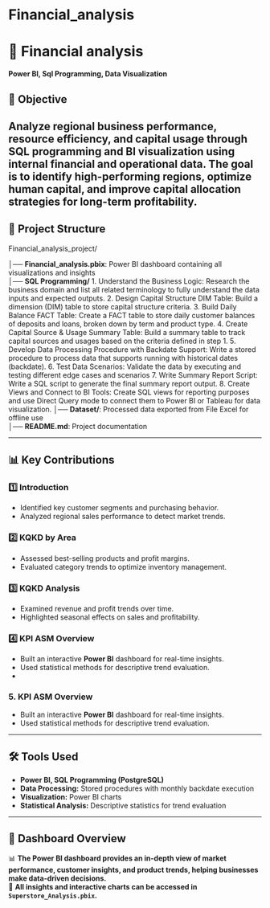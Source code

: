 # Financial_analysis
# 📌 Financial analysis
**Power BI, Sql Programming, Data Visualization**  

## 📌 Objective  
Analyze regional business performance, resource efficiency, and capital usage through SQL programming and BI visualization using internal financial and operational data.
The goal is to identify high-performing regions, optimize human capital, and improve capital allocation strategies for long-term profitability.
---  

## 📁 Project Structure  

Financial_analysis_project/  

│── **Financial_analysis.pbix**: Power BI dashboard containing all visualizations and insights  
│── **SQL Programming/** 
     1. Understand the Business Logic: Research the business domain and list all related terminology to fully understand the data inputs and expected outputs.
     2. Design Capital Structure DIM Table: Build a dimension (DIM) table to store capital structure criteria.
     3. Build Daily Balance FACT Table: Create a FACT table to store daily customer balances of deposits and loans, broken down by term and product type.
     4. Create Capital Source & Usage Summary Table: Build a summary table to track capital sources and usages based on the criteria defined in step 1.
     5. Develop Data Processing Procedure with Backdate Support: Write a stored procedure to process data that supports running with historical dates (backdate).
     6. Test Data Scenarios: Validate the data by executing and testing different edge cases and scenarios
     7. Write Summary Report Script: Write a SQL script to generate the final summary report output.
     8. Create Views and Connect to BI Tools: Create SQL views for reporting purposes and use Direct Query mode to connect them to Power BI or Tableau for data visualization.
│── **Dataset/**: Processed data exported from File Excel for offline use  
│── **README.md**: Project documentation  

---  

## 📊 Key Contributions  

### 1️⃣ Introduction
- Identified key customer segments and purchasing behavior.  
- Analyzed regional sales performance to detect market trends.  

### 2️⃣ KQKD by Area 
- Assessed best-selling products and profit margins.  
- Evaluated category trends to optimize inventory management.  

### 3️⃣ KQKD Analysis 
- Examined revenue and profit trends over time.  
- Highlighted seasonal effects on sales and profitability.  

### 4️⃣ KPI ASM Overview 
- Built an interactive **Power BI** dashboard for real-time insights.  
- Used statistical methods for descriptive trend evaluation.
- 
###  5. KPI ASM Overview 
- Built an interactive **Power BI** dashboard for real-time insights.  
- Used statistical methods for descriptive trend evaluation.  

---  

## 🛠️ Tools Used  
- **Power BI, SQL Programming (PostgreSQL)**
- **Data Processing:** Stored procedures with monthly backdate execution
- **Visualization:** Power BI charts  
- **Statistical Analysis:** Descriptive statistics for trend evaluation  

---  

## 📌 Dashboard Overview  
📊 **The Power BI dashboard provides an in-depth view of market performance, customer insights, and product trends, helping businesses make data-driven decisions.**  
📌 **All insights and interactive charts can be accessed in `Superstore_Analysis.pbix`.**  



